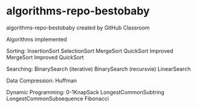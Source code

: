 # algorithms-repo-bestobaby
algorithms-repo-bestobaby created by GitHub Classroom

Algorithms implemented

Sorting:
  InsertionSort
  SelectionSort
  MergeSort
  QuickSort
  Improved MergeSort
  Improved QuickSort
  
Searching:
  BinarySearch (iterative)
  BinarySearch (recursvie)
  LinearSearch
  
Data Compression:
  Huffman
  
Dynamic Programming:
   0-1KnapSack
   LongestCommonSubtring
   LongestCommonSubsequence
   Fibonacci
